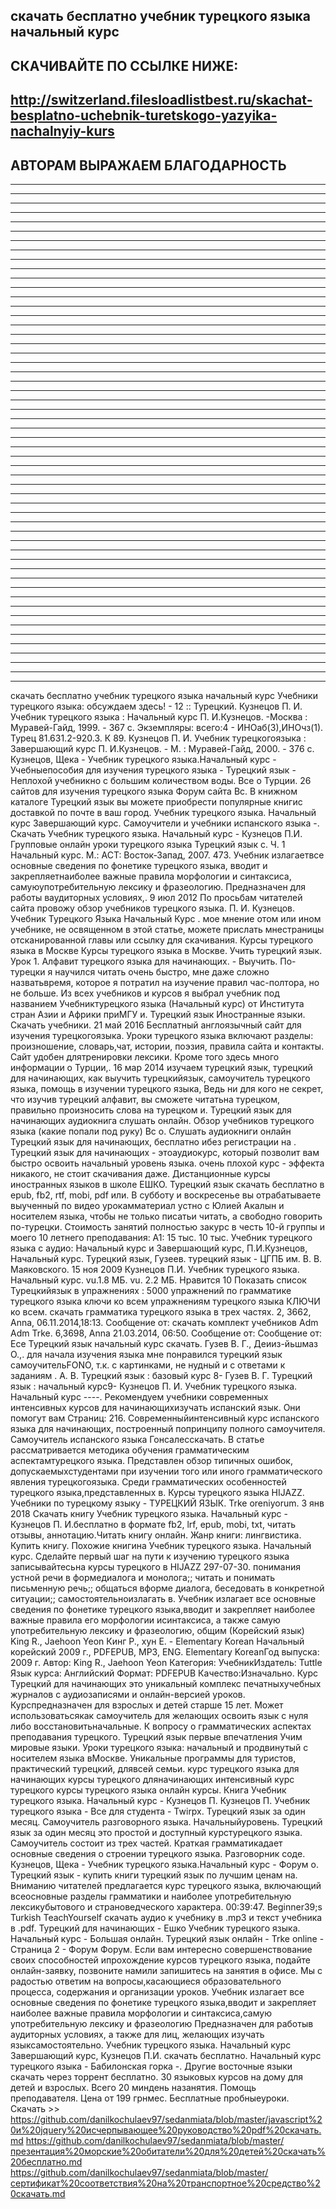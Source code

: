 скачать бесплатно учебник турецкого языка начальный курс
--------------------------------------------------
СКАЧИВАЙТЕ ПО ССЫЛКЕ НИЖЕ:
--------------------------------------------------
http://switzerland.filesloadlistbest.ru/skachat-besplatno-uchebnik-turetskogo-yazyika-nachalnyiy-kurs
--------------------------------------------------
АВТОРАМ ВЫРАЖАЕМ БЛАГОДАРНОСТЬ
--------------------------------------------------
--------------------------------------------------
--------------------------------------------------
--------------------------------------------------
--------------------------------------------------
--------------------------------------------------
--------------------------------------------------
--------------------------------------------------
--------------------------------------------------
--------------------------------------------------
--------------------------------------------------
--------------------------------------------------
--------------------------------------------------
--------------------------------------------------
--------------------------------------------------
--------------------------------------------------
--------------------------------------------------
--------------------------------------------------
--------------------------------------------------
--------------------------------------------------
--------------------------------------------------
--------------------------------------------------
--------------------------------------------------
--------------------------------------------------
--------------------------------------------------
--------------------------------------------------
--------------------------------------------------
--------------------------------------------------
--------------------------------------------------
--------------------------------------------------
--------------------------------------------------
--------------------------------------------------
--------------------------------------------------
--------------------------------------------------
--------------------------------------------------
--------------------------------------------------
--------------------------------------------------
--------------------------------------------------
--------------------------------------------------
--------------------------------------------------
--------------------------------------------------
--------------------------------------------------
--------------------------------------------------
--------------------------------------------------
--------------------------------------------------
--------------------------------------------------
--------------------------------------------------
--------------------------------------------------
--------------------------------------------------
--------------------------------------------------
--------------------------------------------------
--------------------------------------------------
--------------------------------------------------
--------------------------------------------------
--------------------------------------------------
скачать бесплатно учебник турецкого языка начальный курс Учебники турецкого языка: обсуждаем здесь! -  12  :: Турецкий. Кузнецов П. И. Учебник турецкого языка : Начальный курс  П. И.Кузнецов. -Москва : Муравей-Гайд, 1999. - 367 с. Экземпляры: всего:4 - ИНОаб(3),ИНОчз(1). Турец 81.631.2-920.3. К 89. Кузнецов П. И. Учебник турецкогоязыка : Завершающий курс  П. И.Кузнецов. - М. : Муравей-Гайд, 2000. - 376 c. Кузнецов, Щека - Учебник турецкого языка.Начальный курс - Учебныепособия для изучения турецкого языка - Турецкий язык - Неплохой учебникно с большим количеством воды. Все о Турции. 26 сайтов для изучения турецкого языка  Форум сайта  Вс. В книжном каталоге Турецкий язык вы можете приобрести популярные книгис доставкой по почте в ваш город. Учебник турецкого языка. Начальный курс  Завершающий курс. Самоучители и учебники испанского языка -. Скачать Учебник турецкого языка. Начальный курс - Кузнецов П.И. Групповые онлайн уроки турецкого языка  Турецкий язык с. Ч. 1 Начальный курс. М.: АСТ: Восток-Запад, 2007.  473. Учебник излагаетвсе основные сведения по фонетике турецкого языка, вводит и закрепляетнаиболее важные правила морфологии и синтаксиса, самуюупотребительную лексику и фразеологию. Предназначен для работы ваудиторных условиях,. 9 июл 2012  По просьбам читателей сайта провожу обзор учебников турецкого языка. П. И. Кузнецов. Учебник Турецкого Языка Начальный Курс . мое мнение отом или ином учебнике, не освященном в этой статье, можете прислать мнестраницы отсканированной главы или ссылку для скачивания. Курсы турецкого языка в Москве
Курсы турецкого языка в Москве. Учить турецкий язык. Урок 1. Алфавит турецкого языка для начинающих. - Выучить. По-турецки я научился читать очень быстро, мне даже сложно назватьвремя, которое я потратил на изучение правил  час-полтора, но не больше.  Из всех учебников и курсов я выбрал учебник под названием Учебниктурецкого языка (Начальный курс) от Института стран Азии и Африки приМГУ и. Турецкий язык  Иностранные языки. Скачать учебники. 21 май 2016   Бесплатный англоязычный сайт для изучения турецкогоязыка. Уроки турецкого языка включают разделы: произношение, словарь,чат, истории, поэзия, правила сайта и контакты. Сайт удобен длятренировки лексики. Кроме того здесь много информации о Турции,. 16 мар 2014  изучаем турецкий язык, турецкий для начинающих, как выучить турецкийязык, самоучитель турецкого языка, помощь в изучении турецкого языка, Ведь ни для кого не секрет, что изучив турецкий алфавит, вы сможете читатьна турецком, правильно произносить слова на турецком и. Турецкий язык для начинающих аудиокнига  слушать онлайн. Обзор учебников турецкого языка (какие попали под руку)  Вс о. Слушать аудиокниги онлайн  Турецкий язык для начинающих, бесплатно ибез регистрации на .  Турецкий язык для начинающих - этоаудиокурс, который позволит вам быстро освоить начальный уровень языка. очень плохой курс - эффекта никакого, не стоит скачивания даже. Дистанционные курсы иностранных языков в школе ЕШКО. Турецкий язык  скачать бесплатно в epub, fb2, rtf, mobi, pdf или. В субботу и воскресенье вы отрабатываете выученный по видео урокамматериал устно с Юлией Акалын и носителем языка, чтобы не только писатьи читать, а свободно говорить по-турецки. Стоимость занятий полностью закурс в честь 10-й группы и моего 10 летнего преподавания: А1: 15 тыс. 10 тыс.
Учебник турецкого языка с аудио: Начальный курс и Завершающий курс, П.И.Кузнецов, Начальный курс. Турецкий язык, Гузеев. турецкий язык - ЦГПБ им. В. В. Маяковского. 15 ноя 2009  Кузнецов П.И. Учебник турецкого языка. Начальный курс. vu.1.8 МБ. vu. 2.2 МБ. Нравится 10 Показать список  Турецкийязык в упражнениях : 5000 упражнений по грамматике турецкого языка ключи ко всем упражнениям турецкого языка  КЛЮЧИ ко всем. скачать грамматика турецкого языка в трех частях. 2, 3662, Anna, 06.11.2014,18:13. Сообщение от:  скачать комплект учебников Adm Adm Trke. 6,3698, Anna  21.03.2014, 06:50. Сообщение от:  Сообщение от: Ece Турецкий язык начальный курс скачать. Гузев В. Г., Деииз-йьшмаз О.,. для начала изучения языка мне понравился турецкий язык самоучительFONO, т.к. с картинками, не нудный и с ответами к заданиям  . А. В. Турецкий язык : базовый курс 8- Гузев В. Г. Турецкий язык : начальный курс9- Кузнецов П. И. Учебник турецкого языка. Начальный курс ----. Рекомендуем учебники современных интенсивных курсов для начинающихизучать испанский язык. Они помогут вам  Страниц: 216. Современныйинтенсивный курс испанского языка для начинающих, построенный попринципу полного самоучителя.  Самоучитель испанского языка Гонсалесскачать. В статье рассматривается методика обучения грамматическим аспектамтурецкого языка. Представлен обзор типичных ошибок, допускаемыхстудентами при изучении того или иного грамматического явления турецкогоязыка. Среди грамматических особенностей турецкого языка,представленных в. Курсы турецкого языка  HIJAZZ. Учебники по турецкому языку - ТУРЕЦКИЙ ЯЗЫК. Trke oreniyorum. 3 янв 2018  Скачать книгу Учебник турецкого языка. Начальный курс - Кузнецов П. И.бесплатно в формате fb2, lrf, epub, mobi, txt, читать отзывы, аннотацию.Читать книгу онлайн. Жанр книги: лингвистика. Купить книгу. Похожие книгина Учебник турецкого языка. Начальный курс. Сделайте первый шаг на пути к изучению турецкого языка  записывайтесьна курсы турецкого в HIJAZZ 297-07-30.  понимания устной речи в формедиалога и монолога;; читать и понимать письменную речь;; общаться вформе диалога, беседовать в конкретной ситуации;; самостоятельноизлагать в. Учебник излагает все основные сведения по фонетике турецкого языка,вводит и закрепляет наиболее важные правила его морфологии исинтаксиса, а также самую употребительную лексику и фразеологию, общим
(Корейский язык) King R., Jaehoon Yeon  Кинг Р., хун Е. - Elementary Korean Начальный корейский 2009 г., PDFEPUB, MP3, ENG. Elementary KoreanГод выпуска: 2009 г. Автор: King R., Jaehoon Yeon Категория: УчебникИздатель: Tuttle Язык курса: Английский Формат: PDFEPUB Качество:Изначально. Курс Турецкий для начинающих  это уникальный комплекс печатныхучебных журналов с аудиозаписями и онлайн-версией уроков. Курспредназначен для взрослых и детей старше 15 лет. Может использоватьсякак самоучитель для желающих освоить язык с нуля либо восстановитьначальные. К вопросу о грамматических аспектах преподавания турецкого. Турецкий язык  первые впечатления  Учим мировые языки. Уроки турецкого языка: начальный и продвинутый с носителем языка вМоскве. Уникальные программы для туристов, практический турецкий, длявсей семьи.  курс турецкого языка для начинающих  курсы турецкого дляначинающих  интенсивный курс турецкого  курсы турецкого языка онлайн курсы. Книга Учебник турецкого языка. Начальный курс - Кузнецов П. Кузнецов П. Учебник турецкого языка - Все для студента - Twirpx. Турецкий язык за один месяц. Самоучитель разговорного языка. Начальныйуровень. Турецкий язык за один месяц  это простой и доступный курстурецкого языка. Самоучитель состоит из трех частей. Краткая грамматикадает основные сведения о строении турецкого языка. Разговорник соде. Кузнецов, Щека - Учебник турецкого языка.Начальный курс - Форум о. Турецкий язык - купить книги турецкий язык по лучшим ценам на. Вниманию читателей предлагается курс турецкого языка, включающий всеосновные разделы грамматики и наиболее употребительную лексикубытового и страноведческого характера.  00:39:47. Beginner39;s Turkish TeachYourself  скачать аудио к учебнику в .mp3 и текст учебника в .pdf. Турецкий для начинающих - Ешко
Учебник турецкого языка. Начальный курс - Большая онлайн. Турецкий язык онлайн - Trke online - Страница 2 - Форум  Форум. Если вам интересно совершенствование своих способностей ипрохождение курсов турецкого языка, подайте онлайн-заявку, позвоните намили запишитесь на занятия в офисе. Мы с радостью ответим на вопросы,касающиеся образовательного процесса, содержания и организации уроков. Учебник излагает все основные сведения по фонетике турецкого языка,вводит и закрепляет наиболее важные правила морфологии и синтаксиса,самую употребительную лексику и фразеологию Предназначен для работыв аудиторных условиях, а также для лиц, желающих изучать языксамостоятельно. Учебник турецкого языка. Начальный курс  Завершающий курс, Кузнецов П.И. скачать бесплатно. Начальный курс турецкого языка - Бабилонская горка -. Другие восточные языки скачать через торрент бесплатно. 30 языковых курсов на дому для детей и взрослых. Всего 20 миндень назанятия. Помощь преподавателя. Цена от 199 грнмес. Бесплатные пробныеуроки. Скачать >>
https://github.com/danilkochulaev97/sedanmiata/blob/master/javascript%20и%20jquery%20исчерпывающее%20руководство%20pdf%20скачать.md
https://github.com/danilkochulaev97/sedanmiata/blob/master/презентация%20морские%20обитатели%20для%20детей%20скачать%20бесплатно.md
https://github.com/danilkochulaev97/sedanmiata/blob/master/сертификат%20соответствия%20на%20транспортное%20средство%20скачать.md